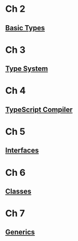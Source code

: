 # Ch 2
## [Basic Types](./Basic_Types.md "Basic Types")  
# Ch 3
## [Type System](./Type_System.md "Type System")
# Ch 4
## [TypeScript Compiler](./TypeScript_Compiler.md "TypeScript Compiler") 
# Ch 5
## [Interfaces](./Interfaces.md "Interfaces")
# Ch 6
## [Classes](./Classes.md "Classes")
# Ch 7
## [Generics](./Generics.md "Generics")